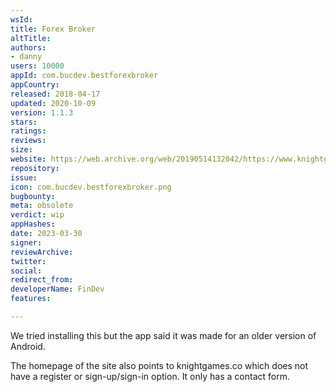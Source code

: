 ```yaml
---
wsId: 
title: Forex Broker
altTitle: 
authors:
- danny
users: 10000
appId: com.bucdev.bestforexbroker
appCountry: 
released: 2018-04-17
updated: 2020-10-09
version: 1.1.3
stars: 
ratings: 
reviews: 
size: 
website: https://web.archive.org/web/20190514132042/https://www.knightgames.co/
repository: 
issue: 
icon: com.bucdev.bestforexbroker.png
bugbounty: 
meta: obsolete
verdict: wip
appHashes: 
date: 2023-03-30
signer: 
reviewArchive: 
twitter: 
social: 
redirect_from: 
developerName: FinDev
features: 

---
```


We tried installing this but the app said it was made for an older version of Android. 

The homepage of the site also points to knightgames.co which does not have a register or sign-up/sign-in option. It only has a contact form. 
